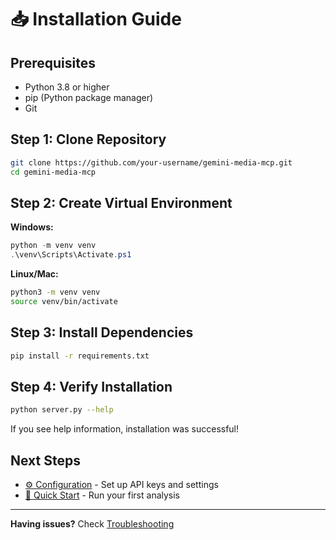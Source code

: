 # 📥 Installation Guide

## Prerequisites

- Python 3.8 or higher
- pip (Python package manager)
- Git

## Step 1: Clone Repository

```bash
git clone https://github.com/your-username/gemini-media-mcp.git
cd gemini-media-mcp
```

## Step 2: Create Virtual Environment

**Windows:**

```powershell
python -m venv venv
.\venv\Scripts\Activate.ps1
```

**Linux/Mac:**

```bash
python3 -m venv venv
source venv/bin/activate
```

## Step 3: Install Dependencies

```bash
pip install -r requirements.txt
```

## Step 4: Verify Installation

```bash
python server.py --help
```

If you see help information, installation was successful!

## Next Steps

- [⚙️ Configuration](configuration.md) - Set up API keys and settings
- [🚀 Quick Start](quick-start.md) - Run your first analysis

---

**Having issues?** Check [Troubleshooting](troubleshooting.md)
